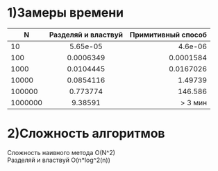 # 1)Замеры времени

| N | Разделяй и властвуй | Примитивный способ |
|----------------|:---------:|----------------:|
| 10 | 5.65е-05 | 4.6е-06 |
| 100 | 0.0006349 | 0.0001584 |
| 1000 | 0.0104445 | 0.0167026 |
| 10000 | 0.0854116 | 1.49739 |
| 100000 | 0.773774 | 146.586 |
| 1000000 | 9.38591 | > 3 мин |

# 2)Сложность алгоритмов
Сложность наивного метода O(N^2)\
Разделяй и властвуй O(n*log^2(n))
